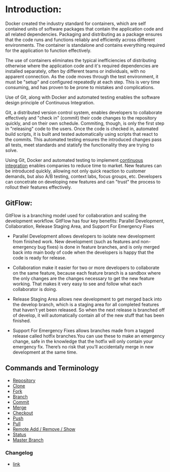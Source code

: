 # Introduction:

Docker created the industry standard for containers, which are self contained units of software packages that contain the application code and all related dependencies. Packaging and distributing as a package ensures that the code runs and functions reliably and efficiently across different environments.  The container is standalone  and contains everything required for the application to function effectively.

The use of containers eliminates the typical inefficiencies of distributing otherwise where the application code and it's required dependencies are installed separately, often by different teams or individuals, with no apparent connection. As the code moves through the test environment, it must be "setup" and configured repeatedly at each step. This is very time consuming, and has proven to be prone to mistakes and complications.

Use of Git, along with Docker and automated testing enables the software design principle of Continuous Integration. 

Git, a distributed version control system, enables developers to collaborate effectively and "check in" (commit) their code changes to the repository quickly, and on their own schedule. Commiting, though, is only the first step in "releasing" code to the users. Once the code is checked in, automated build scripts, it is built and tested automatically using scripts that react to the commits. This automated testing ensures the introduced changes pass all tests, meet standards and statisfy the functionality they are trying to solve. 

Using Git, Docker and automated testing to implement [continuous integration](https://en.wikipedia.org/wiki/Continuous_integration) enables companies to reduce time to market. New features can be introduced quickly, allowing not only quick reaction to customer demands, but also A/B testing, context labs, focus groups, etc. Developers can concetrate on developing new features and can "trust" the process to rollout their features effectively.

## GitFlow:
   GitFlow is a branching model used for collaboration and scaling the development workflow.
   GitFlow has four key benefits: Parallel Development, Collaboration, Release Staging Area, and Support For Emergency Fixes
    
   - Parallel Development allows developers to isolate new development from finished work. New development (such as features and non-emergency bug fixes) is done in feature branches, and is only merged back into main body of code when the developers is happy that the code is ready for release.
   
   - Collaboration make it easier for two or more developers to collaborate on the same feature, because each feature branch is a sandbox where the only changes are the changes necessary to get the new feature working. That makes it very easy to see and follow what each collaborator is doing.
   
   - Release Staging Area allows new development to get merged back into the develop branch, which is a staging area for all completed features that haven’t yet been released. So when the next release is branched off of develop, it will automatically contain all of the new stuff that has been finished.
   
   - Support For Emergency Fixes allows branches made from a tagged release called hotfix branches.You can use these to make an emergency change, safe in the knowledge that the hotfix will only contain your emergency fix. There’s no risk that you’ll accidentally merge in new development at the same time.
    
## Commands and Terminology 
   - [Repository](Repository.md)
   - [Clone](Clone.md)
   - [Fork](Fork.md)
   - [Branch](Branch.md)
   - [Commit](Commit.md)
   - [Merge](Merge.md) 
   - [Checkout](Checkout.md) 
   - [Push](Push.md) 
   - [Pull](Pull.md)
   - [Remote Add / Remove / Show](Remote.md) 
   - [Status](Status.md) 
   - [Master Branch](MasterBranch.md) 
    
### Changelog
   - [link](readme.md)